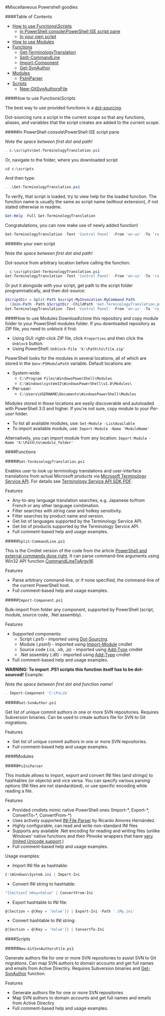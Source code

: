 #Miscellaneous Powershell goodies

####Table of Contents

- [How to use Functions\Scripts](#how-to-use-functionsscripts)
  - [In PowerShell console\PowerShell ISE script pane](#in-powershell-consolepowershell-ise-script-pane)
  - [In your own script](#in-your-own-script)
- [How to use Modules](#how-to-use-modules)
- [Functions](#functions)
  - [Get-TerminologyTranslation](#get-terminologytranslationps1)
  - [Split-CommandLine](#split-commandlineps1)
  - [Import-Component](#import-componentps1)
  - [Get-SvnAuthor](#get-svnauthorps1)
- [Modules](#modules)
  - [PsIniParser](#psiniparser)
- [Scripts](#scripts)
  - [New-GitSvnAuthorsFile](#new-gitsvnauthorsfileps1)

####How to use Functions\Scripts

The best way to use provided functions is a [dot-sourcing](http://ss64.com/ps/source.html).

Dot-sourcing runs a script in the current scope so that any functions, aliases, and variables that the script creates are added to the current scope. 

#####In PowerShell console\PowerShell ISE script pane

*Note the space between first dot and path!*

```powershell
. c:\scripts\Get-TerminologyTranslation.ps1
```

Or, navigate to the folder, where you downloaded script

```
cd c:\scripts
```

And then type:

```powershell
. .\Get-TerminologyTranslation.ps1
```

To verify, that script is loaded, try to view help for the loaded function. The function name is usually the same as script name (without extension), if not stated otherwise in readme.

```powershell
Get-Help -Full Get-TerminologyTranslation
```

Congratulations, you can now make use of newly added function!

```powershell
Get-TerminologyTranslation -Text 'Control Panel' -From 'en-us' -To 'ru-ru' -Source Terms

```

#####In your own script

*Note the space between first dot and path!*

Dot-source from arbitrary location before calling the function:

```powershell
. c:\scripts\Get-TerminologyTranslation.ps1
Get-TerminologyTranslation -Text 'Control Panel' -From 'en-us' -To 'ru-ru' -Source Terms
```

Or put it alongside with your script, get path to the script folder programmatically, and then dot-source:

```powershell
$ScriptDir = Split-Path $script:MyInvocation.MyCommand.Path
. (Join-Path -Path $ScriptDir -ChildPath 'Get-TerminologyTranslation.ps1')
Get-TerminologyTranslation -Text 'Control Panel' -From 'en-us' -To 'ru-ru' -Source Terms

```

####How to use Modules
Download\clone this repository and copy module folder to your PowerShell modules folder. If you downloaded repository as ZIP file, you need to unblock it first:

* Using GUI: right-click ZIP file, click `Properties` and then click the `Unblock` button.
* Using PowerShell: `Unblock-File 'X:\Path\to\file.zip'`

PowerShell looks for the modules in several locations, all of which are stored in the `$env:PSModulePath` variable. Default locations are:
  * System-wide:
    * `C:\Program Files\WindowsPowerShell\Modules`
    * `C:\Windows\system32\WindowsPowerShell\v1.0\Modules\`
  * Per-user:
    * `C:\Users\USERNAME\Documents\WindowsPowerShell\Modules`

Modules stored in those locations are easily discoverable and autoloaded with PowerShell 3.0 and higher. If you're not sure, copy module to your *Per-user* folder.

* To list all available modules, use: `Get-Module -ListAvailable`
* To import available module, use: `Import-Module -Name 'ModuleName'`

Alternatively, you can import module from any location: `Import-Module -Name 'X:\Path\to\module_folder'`

####Functions

#####`Get-TerminologyTranslation.ps1`

Enables user to look up terminology translations and user-interface translations from actual Microsoft products via [Microsoft Terminology Service API](http://www.microsoft.com/Language/en-US/Microsoft-Terminology-API.aspx). For details see [ Terminology Service API SDK PDF](http://download.microsoft.com/download/1/5/D/15D3DDC6-7403-4366-BE99-AF5247ADEF1C/Microsoft-Terminology-API-SDK.pdf).

Features

  * Any-to-any language translation searches, e.g. Japanese to/from French or any other language combination.
  * Filter searches with string case and hotkey sensitivity.
  * Filter searches by product name and version.
  * Get list of languages supported by the Terminology Service API.
  * Get list of products supported by the Terminology Service API.
  * Full comment-based help and usage examples.

#####`Split-CommandLine.ps1`

This is the Cmdlet version of the code from the article [PowerShell and external commands done right](http://edgylogic.com/blog/powershell-and-external-commands-done-right). It can parse command-line arguments using Win32 API function [CommandLineToArgvW](http://msdn.microsoft.com/en-us/library/windows/desktop/bb776391.aspx).

Features

  * Parse arbitrary command-line, or if none specified, the command-line of the current PowerShell host.
  * Full comment-based help and usage examples.

#####`Import-Component.ps1`

Bulk-import from folder any component, supported by PowerShell (script, module, source code, .Net assembly).

Features

  * Supported components:
    * Script (.ps1) - imported using [Dot-Sourcing](http://ss64.com/ps/source.html).
    * Module (.psm1) - imported using [Import-Module](http://technet.microsoft.com/en-us/library/hh849725.aspx) cmdlet
    * Source code (.cs, .vb, .js) - imported using [Add-Type](http://technet.microsoft.com/en-us/library/hh849914.aspx) cmdlet
    * .Net assembly (.dll) - imported using [Add-Type](http://technet.microsoft.com/en-us/library/hh849914.aspx) cmdlet
  * Full comment-based help and usage examples.

__WARNING: To import .PS1 scripts this function itself has to be dot-sourced!__ Example:

*Note the space between first dot and function name!*
```powershell
. Import-Component 'C:\PsLib'
```

#####`Get-SvnAuthor.ps1`

Get list of unique commit authors in one or more SVN repositories. Requires Subversion binaries. Can be used to create authors file for SVN to Git migrations.

Features

  * Get list of unique commit authors in one or more SVN repositories.
  * Full comment-based help and usage examples.

####Modules

#####`PsIniParser`

This module allows to import, export and convert INI files (and strings) to hashtables (or objects) and vice versa. You can specify various parsing options (INI files are not standardized), or use specific encoding while reading a file.

Features

  * Provided cmdlets mimic native PowerShell ones (Import-\*, Export-\*, ConvertTo-\*, ConvertFrom-\*)
  * Uses actively supported [INI File Parser](https://github.com/rickyah/ini-parser) by Ricardo Amores Hernández.
  * Highly configurable, can read and write non-standard INI files
  * Supports any available .Net encoding for reading and writing files (unlike Windows' native functions and their PInvoke wrappers that have [very limited Unicode support](http://www.siao2.com/2006/09/15/754992.aspx).)
  * Full comment-based help and usage examples.

Usage examples:

* Import INI file as hashtable:
```powershell
C:\Windows\System.ini | Import-Ini
```
* Convert INI string to hashtable:
```powershell
"[Section]`nKey=Value" | ConvertFrom-Ini
```
* Export hashtable to INI file:
```powershell
@{Section = @{Key = 'Value'}} | Export-Ini -Path '.\My.ini'
```
* Convert hashtable to INI string:
```powershell
@{Section = @{Key = 'Value'}} | ConvertTo-Ini
```

####Scripts

#####`New-GitSvnAuthorsFile.ps1`

Generate authors file for one or more SVN repositories to assist SVN to Git migrations.	Can map SVN authors to domain accounts and get full names and emails from Active Directiry. Requires Subversion binaries and [Get-SvnAuthor](#get-svnauthorps1) function.

Features

  * Generate authors file for one or more SVN repositories
  * Map SVN authors to domain accounts and get full names and emails from Active Directiry
  * Full comment-based help and usage examples.
